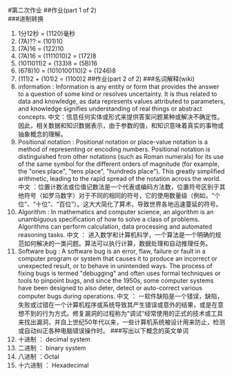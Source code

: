 #第二次作业
##作业(part 1 of 2)  
###进制转换
   1. 1分12秒 = (1120)毫秒 
   2. (7A)?? = (101)10
   3. (7A)16 = (122)10
   4. (7A)16 = (1111010)2 = (172)8
   5. (1011011)2 = (133)8 = (5B)16
   6. (678)10 = (1010100110)2 = (1246)8
   7. (111)2 + (101)2 = (1100)2
##作业(part 2 of 2)
###名词解释(wiki)
   1. information : Information is any entity or form that provides the answer to a question of some kind or resolves uncertainty. It is thus related to data and knowledge, as data represents values attributed to parameters, and knowledge signifies understanding of real things or abstract concepts.  中文：信息任何实体或形式来提供答案问题某种或解决不确定性。因此，相关数据和知识数据表示，由于参数的值，和知识意味着真实的事物或抽象概念的理解。
   2. Positional notation : Positional notation or place-value notation is a method of representing or encoding numbers. Positional notation is distinguished from other notations (such as Roman numerals) for its use of the same symbol for the different orders of magnitude (for example, the "ones place", "tens place", "hundreds place"). This greatly simplified arithmetic, leading to the rapid spread of the notation across the world.  中文 ：位置计数法或位值记数法是一个代表或编码方法数，位置符号区别于其他符号（如罗马数字）对于不同的相同的符号，它的使用数量级（例如，“个位”、“十位”、“百位”）。这大大简化了算术，导致世界各地迅速蔓延的符号。
   3. Algorithm : In mathematics and computer science, an algorithm is an unambiguous specification of how to solve a class of problems. Algorithms can perform calculation, data processing and automated reasoning tasks.  中文 ： 进入数学和计算机科学，一个算法是一个明确的规范如何解决的一类问题。算法可以执行计算，数据处理和自动推理任务。
   4. Software bug : A software bug is an error, flaw, failure or fault in a computer program or system that causes it to produce an incorrect or unexpected result, or to behave in unintended ways. The process of fixing bugs is termed "debugging" and often uses formal techniques or tools to pinpoint bugs, and since the 1950s, some computer systems have been designed to also deter, detect or auto-correct various computer bugs during operations.  中文 ： 一软件缺陷是一个错误，缺陷，失败或过错在一个计算机程序或系统导致其产生错误或意外的结果，或是在意想不到的行为方式。修复漏洞的过程称为“调试“经常使用的正式的技术或工具来找出漏洞，并自上世纪50年代以来，一些计算机系统被设计用来防止，检测或自动纠正各种电脑错误操作时。
###写出以下概念的英文单词
   1. 十进制 ： decimal system
   2. 二进制 ： binary system
   3. 八进制 ：Octal
   4. 十六进制 ： Hexadecimal
 
